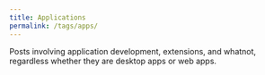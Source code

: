 ```yaml
---
title: Applications
permalink: /tags/apps/
---
```


Posts involving application development, extensions, and whatnot, regardless whether they are desktop apps or web apps.

